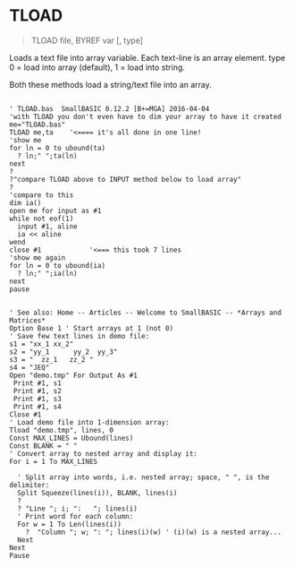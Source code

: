 # TLOAD

> TLOAD file, BYREF var [, type]

Loads a text file into array variable. Each text-line is an array element. type 0 = load into array (default), 1 = load into string.

Both these methods load a string/text file into an array.

~~~

' TLOAD.bas  SmallBASIC 0.12.2 [B+=MGA] 2016-04-04
'with TLOAD you don't even have to dim your array to have it created
me="TLOAD.bas"
TLOAD me,ta    '<==== it's all done in one line!
'show me
for ln = 0 to ubound(ta)
  ? ln;" ";ta(ln)
next
?
?"compare TLOAD above to INPUT method below to load array"
?
'compare to this
dim ia()
open me for input as #1
while not eof(1)
  input #1, aline
  ia << aline
wend
close #1            '<=== this took 7 lines
'show me again
for ln = 0 to ubound(ia)
  ? ln;" ";ia(ln)
next
pause

~~~


~~~

' See also: Home -- Articles -- Welcome to SmallBASIC -- *Arrays and Matrices*
Option Base 1 ' Start arrays at 1 (not 0)
' Save few text lines in demo file:
s1 = "xx_1 xx_2"
s2 = "yy_1      yy_2  yy_3"
s3 = "  zz_1   zz_2 "
s4 = "JEQ"
Open "demo.tmp" For Output As #1
 Print #1, s1
 Print #1, s2
 Print #1, s3
 Print #1, s4
Close #1
' Load demo file into 1-dimension array:
Tload "demo.tmp", lines, 0
Const MAX_LINES = Ubound(lines)
Const BLANK = " "
' Convert array to nested array and display it:
For i = 1 To MAX_LINES
  
  ' Split array into words, i.e. nested array; space, " ", is the delimiter:
  Split Squeeze(lines(i)), BLANK, lines(i)
  ?
  ? "Line "; i; ":   "; lines(i)
  ' Print word for each column:
  For w = 1 To Len(lines(i))
    ?  "Column "; w; ": "; lines(i)(w) ' (i)(w) is a nested array...
  Next
Next
Pause

~~~

